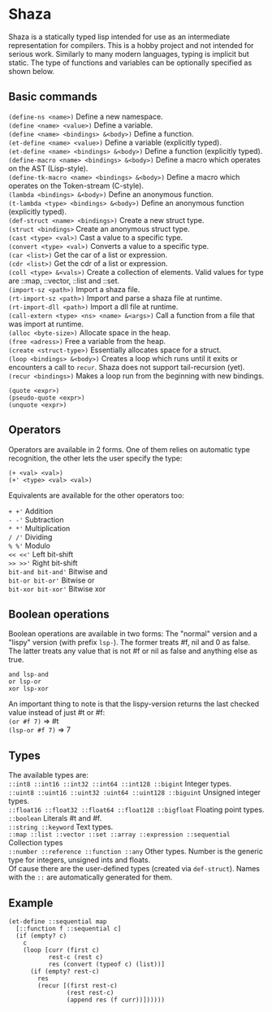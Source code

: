 # Shaza

Shaza is a statically typed lisp intended for use as an intermediate representation for compilers. This is a hobby project and not intended for serious work.
Similarly to many modern languages, typing is implicit but static. The type of functions and variables can be optionally specified as shown below.

## Basic commands

``(define-ns <name>)`` Define a new namespace.  
``(define <name> <value>)`` Define a variable.  
``(define <name> <bindings> &<body>)`` Define a function.  
``(et-define <name> <value>)`` Define a variable (explicitly typed).  
``(et-define <name> <bindings> &<body>)`` Define a function (explicitly typed).  
``(define-macro <name> <bindings> &<body>)`` Define a macro which operates on the AST (Lisp-style).  
``(define-tk-macro <name> <bindings> &<body>)`` Define a macro which operates on the Token-stream (C-style).  
``(lambda <bindings> &<body>)`` Define an anonymous function.  
``(t-lambda <type> <bindings> &<body>)`` Define an anonymous function (explicitly typed).  
``(def-struct <name> <bindings>)`` Create a new struct type.  
``(struct <bindings>`` Create an anonymous struct type.  
``(cast <type> <val>)`` Cast a value to a specific type.  
``(convert <type> <val>)`` Converts a value to a specific type.  
``(car <list>)`` Get the car of a list or expression.  
``(cdr <list>)`` Get the cdr of a list or expression.  
``(coll <type> &<vals>)`` Create a collection of elements. Valid values for type are ::map, ::vector, ::list and ::set.  
``(import-sz <path>)`` Import a shaza file.  
``(rt-import-sz <path>)`` Import and parse a shaza file at runtime.  
``(rt-import-dll <path>)`` Import a dll file at runtime.  
``(call-extern <type> <ns> <name> &<args>)`` Call a function from a file that was import at runtime.  
``(alloc <byte-size>)`` Allocate space in the heap.  
``(free <adress>)`` Free a variable from the heap.  
``(create <struct-type>)`` Essentially allocates space for a struct.  
``(loop <bindings> &<body>)`` Creates a loop which runs until it exits or encounters a call to ``recur``. Shaza does not support tail-recursion (yet).  
``(recur <bindings>)`` Makes a loop run from the beginning with new bindings.

``(quote <expr>)``  
``(pseudo-quote <expr>)``  
``(unquote <expr>)``  

## Operators

Operators are available in 2 forms. One of them relies on automatic type recognition, the other lets the user specify the type:

``(+ <val> <val>)``  
``(+' <type> <val> <val>)``

Equivalents are available for the other operators too:  

``+ +'`` Addition  
``- -'`` Subtraction  
``* *'`` Multiplication  
``/ /'`` Dividing  
``% %'`` Modulo  
``<< <<'`` Left bit-shift  
``>> >>'`` Right bit-shift  
``bit-and bit-and'`` Bitwise and  
``bit-or bit-or'`` Bitwise or  
``bit-xor bit-xor'`` Bitwise xor  

## Boolean operations

Boolean operations are available in two forms: The "normal" version and a "lispy" version (with prefix ``lsp-``). The former treats #f, nil and 0 as false. The latter treats any value that is not #f or nil as false and anything else as true. 

``and lsp-and``  
``or lsp-or``  
``xor lsp-xor``  

An important thing to note is that the lispy-version returns the last checked value instead of just #t or #f:  
``(or #f 7)`` => #t  
``(lsp-or #f 7)`` => 7  

## Types

The available types are:  
``::int8 ::int16 ::int32 ::int64 ::int128 ::bigint`` Integer types.  
``::uint8 ::uint16 ::uint32 :uint64 ::uint128 ::biguint`` Unsigned integer types.  
``::float16 ::float32 ::float64 ::float128 ::bigfloat`` Floating point types.  
``::boolean`` Literals #t and #f.  
``::string ::keyword`` Text types.  
``::map ::list ::vector ::set ::array ::expression ::sequential`` Collection types  
``::number ::reference ::function ::any``  Other types. Number is the generic type for integers, unsigned ints and floats.  
Of cause there are the user-defined types (created via ``def-struct``). Names with the ``::`` are automatically generated for them.

## Example

```
(et-define ::sequential map
  [::function f ::sequential c]
  (if (empty? c)
    c
    (loop [curr (first c)
           rest-c (rest c)
           res (convert (typeof c) (list))]
      (if (empty? rest-c)
        res
        (recur [(first rest-c)
                (rest rest-c)
                (append res (f curr))])))))
```
